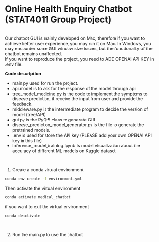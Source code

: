 # Online Health Enquiry Chatbot (STAT4011 Group Project)
<br>
Our chatbot GUI is mainly developed on Mac, therefore if you want to achieve better user experience, you may run it on Mac. In Windows, you may encounter some GUI window size issues, but the functionality of the chatbot remains unaffected.
<br>
If you want to reproduce the project, you need to ADD OPENAI API KEY in .env file.

**Code description**
- main.py used for run the project.
- api.model is to ask for the response of the model through api.
- tree_model_medicine.py is the code to implement the symptoms to disease prediction, it receive the input from user and provide the feedback.
- middleware.py is the intermediate program to decide the version of model (tree/API)
- gui.py is the PyQt5 class to generate GUI.
- disease_prediction_model_generator.py is the file to generate the pretrained models.
- .env is used for store the API key (PLEASE add your own OPENAI API key in this file)
- inference_model_training.ipynb is model visualization about the accuracy of different ML models on Kaggle dataset
<br>

1. Create a conda virtual environment
```bash
conda env create -f environment.yml
```
Then activate the virtual environment
```bash
conda activate medical_chatbot
```
if you want to exit the virtual environment
```bash
conda deactivate
```
<br>

<!-- 2. Run api_generate.py to generate the GLOVE model we used in the program. The model will be prepared under the directory ./working -->

2. Run the main.py to use the chatbot

